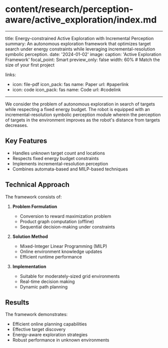 # content/research/perception-aware/active_exploration/index.md
---
title: Energy-constrained Active Exploration with Incremental Perception
summary: An autonomous exploration framework that optimizes target search under energy constraints while leveraging incremental-resolution symbolic perception.
date: '2024-01-02'
image:
  caption: 'Active Exploration Framework'
  focal_point: Smart
  preview_only: false
  width: 60%    # Match the size of your first project

links:
  - icon: file-pdf
    icon_pack: fas
    name: Paper
    url: #paperlink
  - icon: code
    icon_pack: fas
    name: Code
    url: #codelink
---

We consider the problem of autonomous exploration in search of targets while respecting a fixed energy budget. The robot is equipped with an incremental-resolution symbolic perception module wherein the perception of targets in the environment improves as the robot's distance from targets decreases.

## Key Features

- Handles unknown target count and locations
- Respects fixed energy budget constraints
- Implements incremental-resolution perception
- Combines automata-based and MILP-based techniques

## Technical Approach

The framework consists of:

1. **Problem Formulation**
   - Conversion to reward maximization problem
   - Product graph computation (offline)
   - Sequential decision-making under constraints

2. **Solution Method**
   - Mixed-Integer Linear Programming (MILP)
   - Online environment knowledge updates
   - Efficient runtime performance

3. **Implementation**
   - Suitable for moderately-sized grid environments
   - Real-time decision making
   - Dynamic path planning

## Results

The framework demonstrates:
- Efficient online planning capabilities
- Effective target discovery
- Energy-aware exploration strategies
- Robust performance in unknown environments